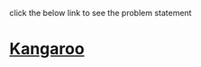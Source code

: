 click the below link to see the problem statement
# [Kangaroo](https://www.hackerrank.com/challenges/kangaroo/problem)
